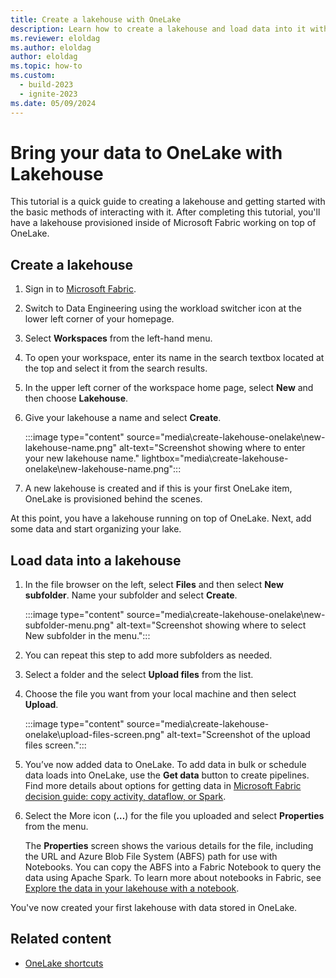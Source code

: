 ```yaml
---
title: Create a lakehouse with OneLake
description: Learn how to create a lakehouse and load data into it with OneLake; you can also add data in bulk or schedule data loads.
ms.reviewer: eloldag
ms.author: eloldag
author: eloldag
ms.topic: how-to
ms.custom:
  - build-2023
  - ignite-2023
ms.date: 05/09/2024
---
```


# Bring your data to OneLake with Lakehouse

This tutorial is a quick guide to creating a lakehouse and getting started with the basic methods of interacting with it. After completing this tutorial, you'll have a lakehouse provisioned inside of Microsoft Fabric working on top of OneLake.

## Create a lakehouse

1. Sign in to [Microsoft Fabric](https://fabric.microsoft.com/).

1. Switch to Data Engineering using the workload switcher icon at the lower left corner of your homepage.

1. Select **Workspaces** from the left-hand menu.

1. To open your workspace, enter its name in the search textbox located at the top and select it from the search results.

1. In the upper left corner of the workspace home page, select **New** and then choose **Lakehouse**.

1. Give your lakehouse a name and select **Create**.

   :::image type="content" source="media\create-lakehouse-onelake\new-lakehouse-name.png" alt-text="Screenshot showing where to enter your new lakehouse name." lightbox="media\create-lakehouse-onelake\new-lakehouse-name.png":::

1. A new lakehouse is created and if this is your first OneLake item, OneLake is provisioned behind the scenes.

At this point, you have a lakehouse running on top of OneLake. Next, add some data and start organizing your lake.

## Load data into a lakehouse

1. In the file browser on the left, select **Files** and then select **New subfolder**. Name your subfolder and select **Create**.

   :::image type="content" source="media\create-lakehouse-onelake\new-subfolder-menu.png" alt-text="Screenshot showing where to select New subfolder in the menu.":::

1. You can repeat this step to add more subfolders as needed.

1. Select a folder and the select **Upload files** from the list.

1. Choose the file you want from your local machine and then select **Upload**.

   :::image type="content" source="media\create-lakehouse-onelake\upload-files-screen.png" alt-text="Screenshot of the upload files screen.":::

1. You’ve now added data to OneLake. To add data in bulk or schedule data loads into OneLake, use the **Get data** button to create pipelines. Find more details about options for getting data in [Microsoft Fabric decision guide: copy activity, dataflow, or Spark](../get-started/decision-guide-pipeline-dataflow-spark.md).

1. Select the More icon (**…**) for the file you uploaded and select **Properties** from the menu.

   The **Properties** screen shows the various details for the file, including the URL and Azure Blob File System (ABFS) path for use with Notebooks. You can copy the ABFS into a Fabric Notebook to query the data using Apache Spark. To learn more about notebooks in Fabric, see [Explore the data in your lakehouse with a notebook](..\data-engineering\lakehouse-notebook-explore.md).

You've now created your first lakehouse with data stored in OneLake.

## Related content

- [OneLake shortcuts](onelake-shortcuts.md)
